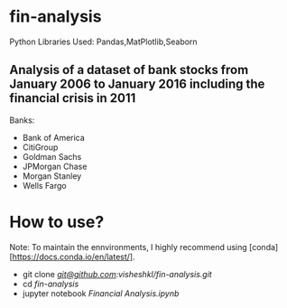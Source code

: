 # fin-analysis
Python Libraries Used: Pandas,MatPlotlib,Seaborn


## Analysis of a dataset of bank stocks from January 2006 to January 2016 including the financial crisis in 2011


Banks:
* Bank of America
* CitiGroup
* Goldman Sachs
* JPMorgan Chase
* Morgan Stanley
* Wells Fargo

# How to use?


Note: To maintain the ennvironments, I highly recommend using [conda][https://docs.conda.io/en/latest/].

* git clone *git@github.com:visheshkl/fin-analysis.git*
* cd *fin-analysis*
* jupyter notebook *Financial Analysis.ipynb*
